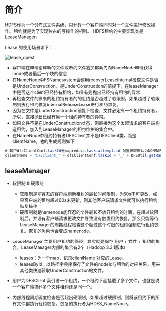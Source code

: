 
# 简介

HDFS作为一个分布式文件系统，只允许一个客户端同时对一个文件进行修改操作。租约就是为了实现独占的写操作的机制。
HDFS租约的主要实现类是LeaseManager。

Lease 的使用场景如下：

![lease_quest](https://pan.zeekling.cn/zeekling/hadoop/namenode/lease_request.png)

- 客户端在申请创建新的文件或者向文件追加都会先向NameNode申请获得inode或者最后一个块的信息
- 在NameNode中FSNamesystem会调用recoverLeaseInternal检查文件是否是UnderConstruction，是UnderConstruction的前提下，在leaseManager中是否这个client已经持有租约，如果有则抛出已经持有租约的异常
- 再检查文件的原来的租约持有者的的租约是否超过了软限制，如果超过了软限制则执行租约恢复internalReleaseLease进行租约恢复。
- 因为在文件是UnderConstruction前提下检查，文件必定有一个租约持有者，所以，直接抛出已经有另一个租约持有者的异常。
- 如果文件不是在UnderConstruction状态，则直接为这个发起请求的客户端构造租约，加入到LeaseManager的租约维护的集合中。
- 在NameNode中租约持有者DFSClient并不是DFSClient类，而是clientName，他的生成规则如下
```java
# 其中dfsClientConf.taskId是mapreduce.task.attempt.id 配置获取默认为NONMAPREDUCE
clientName = "DFSClient_" + dfsClientConf.taskId + "_" + DFSUtil.getRandom().nextInt()  + "_" + Thread.currentThread().getId();
```

## leaseManager

-  软限制 & 硬限制

   - 软限制是能容忍的客户端刷新租约的最长时间限制，为60s不可更改，如果客户端的租约超过60s未更新，则其他客户端请求文件就可以执行租约恢复操作
   - 硬限制就是namenode能容忍的文件最长不放开租约的时间，在超过软限制后，并没有客户端请求更改文件导致没有触发租约恢复，那么只能等待LeaseManager的周期线程检查这个超过这个时限的租约强制进行租约恢复。恢复的角色也会变成namenode。

- LeaseManager 主要用户租约的管理，其实就是保存 用户 + 文件 + 租约的集合，LeaseManager内部的集合有2个（Hadoop 3.3.1版本）
  - leases：为一个map，记录clientName 对应的Lease。
  - leasesById：以路径字典序保存了文件的nodeId与租约的对应关系，用来其他类快速获取UnderConstruction的文件。
- 用户为DFSClient 索引者一个租约，一个租约下面挂载了多个文件，也就是说一个客户端操作多个文件租约还是同一个。
- 内部线程周期调度检查是否超出硬限制，如果超过硬限制，则将该租约下的所有文件都执行租约恢复，恢复的执行者为HDFS_NameNode。

